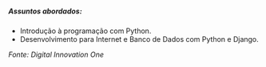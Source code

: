  ##### Assuntos abordados:
- Introdução à programação com Python.
- Desenvolvimento para Internet e Banco de Dados com Python e Django.




_Fonte: Digital Innovation One_

